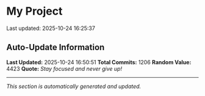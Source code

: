 # My Project


Last updated: 2025-10-24 16:25:37





























































































































































































































































































































































































































































































































































































































































































































































































































































































































































































































































































































































































































































































































































































































































































































































































































































## Auto-Update Information

**Last Updated:** 2025-10-24 16:50:51
**Total Commits:** 1206
**Random Value:** 4423
**Quote:** _Stay focused and never give up!_

---
_This section is automatically generated and updated._